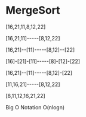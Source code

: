 # MergeSort

[16,21,11,8,12,22]

[16,21,11]-----[8,12,22]

[16,21]--[11]-----[8,12]--[22]

[16]-[21]-[11]-----[8]-[12]-[22]

[16,21]--[11]-----[8,12]-[22]

[11,16,21]-----[8,12,22]

[8,11,12,16,21,22]

Big O Notation O(nlogn)
